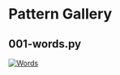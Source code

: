 # Pattern Gallery

## 001-words.py

[![Words](https://img.youtube.com/vi/HLSHaJuNtBw/hqdefault.jpg)](https://www.youtube.com/watch?v=HLSHaJuNtBw)


